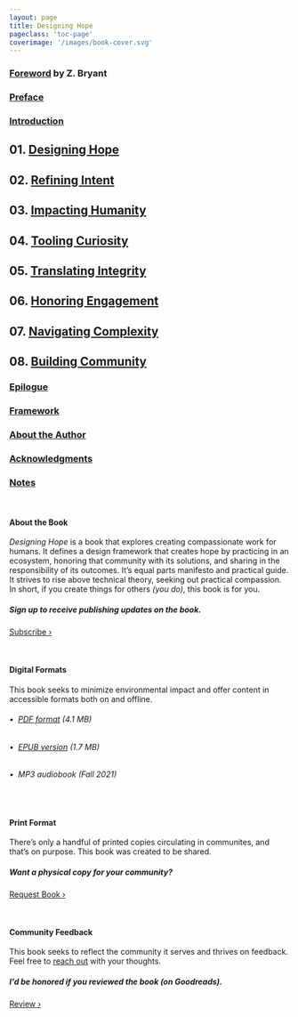 ```yaml
---
layout: page
title: Designing Hope
pageclass: 'toc-page'
coverimage: '/images/book-cover.svg'
---
```


<div class="toc" markdown="1">

### <a href="/foreword">Foreword</a> by Z. Bryant

### <a href="/preface">Preface</a>

### <a href="/introduction">Introduction</a>

## 01. <a href="/chapter-1">Designing Hope</a>

## 02. <a href="/chapter-2">Refining Intent</a>

## 03. <a href="/chapter-3">Impacting Humanity</a>

## 04. <a href="/chapter-4">Tooling Curiosity</a>

## 05. <a href="/chapter-5">Translating Integrity</a>

## 06. <a href="/chapter-6">Honoring Engagement</a>

## 07. <a href="/chapter-7">Navigating Complexity</a>

## 08. <a href="/chapter-8">Building Community</a>

### <a href="/epilogue">Epilogue</a>

### <a href="/framework">Framework</a>

### <a href="/author">About the Author</a>

### <a href="/acknowledgments">Acknowledgments</a>

### <a href="/notes">Notes</a>

<br/>

#### About the Book

_Designing Hope_ is a book that explores creating compassionate work for humans. It defines a design framework that creates hope by practicing in an ecosystem, honoring that community with its solutions, and sharing in the responsibility of its outcomes. It’s equal parts manifesto and practical guide. It strives to rise above technical theory, seeking out practical compassion. In short, if you create things for others _(you do)_, this book is for you.

##### Sign up to receive publishing updates on the book.

<a href="http://eepurl.com/hthIUX" class="btn">Subscribe &rsaquo;</a>

<br/>

#### Digital Formats

This book seeks to minimize environmental impact and offer content in accessible formats both on and offline. 

###### &bull;&nbsp;&nbsp;<a href="/downloads/designinghope.pdf" download="designinghope.pdf" class="resource-link">PDF format</a> (4.1 MB)<br/>
###### &bull;&nbsp;&nbsp;<a href="/downloads/designinghope.epub" download="designinghope.epub" class="resource-link">EPUB version</a> (1.7 MB)<br/>
###### &bull;&nbsp;&nbsp;MP3 audiobook (Fall 2021)

<br/>

#### Print Format

There’s only a handful of printed copies circulating in communites, and that’s on purpose. This book was created to be shared. 

##### Want a physical copy for your community?

<a href="https://forms.gle/MLsNfY6AZ4gTZ9QK7" class="btn">Request Book &rsaquo;</a>

<br/>

#### Community Feedback

This book seeks to reflect the community it serves and thrives on feedback. Feel free to <a href="mailto:info@hopeful.design">reach out</a> with your thoughts.

##### I'd be honored if you reviewed the book _(on Goodreads)_.

<a href="https://www.goodreads.com/book/show/56139631-designing-hope" class="btn">Review &rsaquo;</a>

</div>
